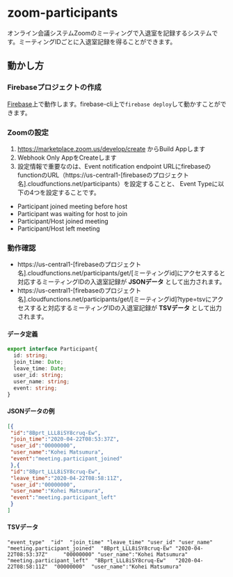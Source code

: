 # zoom-participants
オンライン会議システムZoomのミーティングで入退室を記録するシステムです。ミーティングIDごとに入退室記録を得ることができます。

## 動かし方
### Firebaseプロジェクトの作成
<a href="https://firebase.google.com">Firebase</a>上で動作します。firebase-cli上で`firebase deploy`して動かすことができます。

### Zoomの設定
1. https://marketplace.zoom.us/develop/create からBuild Appします
2. Webhook Only AppをCreateします
3. 設定情報で重要なのは、Event notification endpoint URLにfirebaseのfunctionのURL（https\://us-central1-[firebaseのプロジェクト名].cloudfunctions.net/participants）を設定することと、
Event Typeに以下の4つを設定することです。
  - Participant joined meeting before host
  - Participant was waiting for host to join
  - Participant/Host joined meeting
  - Participant/Host left meeting

### 動作確認
- https\://us-central1-[firebaseのプロジェクト名].cloudfunctions.net/participants/get/[ミーティングid]にアクセスすると対応するミーティングIDの入退室記録が **JSONデータ** として出力されます。
- https\://us-central1-[firebaseのプロジェクト名].cloudfunctions.net/participants/get/[ミーティングid]?type=tsvにアクセスすると対応するミーティングIDの入退室記録が **TSVデータ** として出力されます。

#### データ定義
```typescript
export interface Participant{
  id: string;
  join_time: Date;
  leave_time: Date;
  user_id: string;
  user_name: string;
  event: string;
}
```

#### JSONデータの例
```JSON
[{
 "id":"8Bprt_LLL8iSY8cruq-Ew",
 "join_time":"2020-04-22T08:53:37Z",
 "user_id":"00000000",
 "user_name":"Kohei Matsumura",
 "event":"meeting.participant_joined"
 },{
 "id":"8Bprt_LLL8iSY8cruq-Ew",
 "leave_time":"2020-04-22T08:58:11Z",
 "user_id":"00000000",
 "user_name":"Kohei Matsumura",
 "event":"meeting.participant_left"
 }
]
```

#### TSVデータ
```
"event_type"  "id"  "join_time" "leave_time" "user_id" "user_name"
"meeting.participant_joined"  "8Bprt_LLL8iSY8cruq-Ew" "2020-04-22T08:53:37Z"     "00000000" "user_name":"Kohei Matsumura"
"meeting.participant_left"  "8Bprt_LLL8iSY8cruq-Ew"   "2020-04-22T08:58:11Z"  "00000000"  "user_name":"Kohei Matsumura"
```
